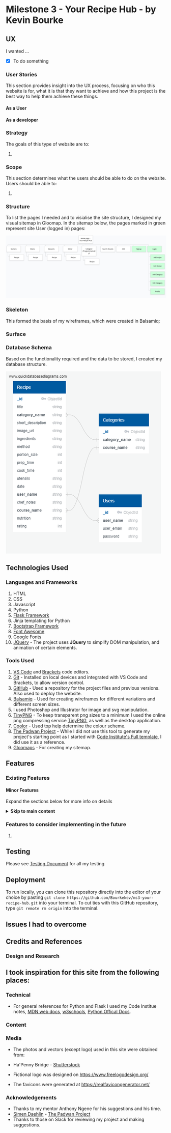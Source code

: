 # Milestone 3 - Your Recipe Hub - by Kevin Bourke


## UX

I wanted ...
 - [x] To do something

### User Stories

This section provides insight into the UX process, focusing on who this website is for, what it is that they want to achieve and how this project is the best way to help them achieve these things.  

#### As a User

 

#### As a developer




### Strategy

The goals of this type of website are to:

1. 

### Scope

This section determines what the users should be able to do on the website. Users should be able to:

1. 

### Structure

To list the pages I needed and to visialise the site structure, I designed my visual sitemap in Gloomap. In the sitemap below, the pages marked in green represent site User (logged in) pages:

![Sitemap](README_resources/gloomap-sitemap.png)

### Skeleton

This formed the basis of my wireframes, which were created in Balsamiq:


### Surface

### Database Schema

Based on the functionality required and the data to be stored, I created my database structure.

![Schema](README_resources/recipe-app-DB-diagram.png)

## Technologies Used

### Languages and Frameworks
1. HTML
2. CSS
3. Javascript 
4. Python
5. [Flask Framework](https://palletsprojects.com/p/flask/)
6. Jinja templating for Python
4. [Bootstrap Framework](https://getbootstrap.com/)
5. [Font Awesome](https://fontawesome.com/)
6. Google Fonts
9. [JQuery](https://jquery.com) - The project uses **JQuery** to simplify DOM manipulation, and animation of certain elements.

### Tools Used
1. [VS Code](https://code.visualstudio.com/) and [Brackets](http://brackets.io/) code editors.
2. [Git](https://git-scm.com/) - Installed on local devices and integrated with VS Code and Brackets, to allow version control.
3. [GitHub](https://github.com/) - Used a repository for the project files and previous versions. Also used to deploy the website.
4. [Balsamiq](https://balsamiq.com/) - Used for creating wireframes for different variations and different screen sizes.
5. I used Photoshop and Illustrator for image and svg manipulation.
6. [TinyPNG](https://tinypng.com/) - To keep transparent png sizes to a minimum I used the online png compressing service [TinyPNG](https://tinypng.com/), as well as the desktop application.
7. [Coolor](https://coolors.co/) - Used top help determine the colour scheme.
8. [The Padwan Project](https://github.com/Eventyret/Padawan) - While I did not use this tool to generate my project's starting point as I started with [Code Institute's Full template](https://github.com/Code-Institute-Org/gitpod-full-template), I did use it as a reference.
9. [Gloomaps](https://www.gloomaps.com/) - For creating my sitemap.


## Features
 
### Existing Features



#### Minor Features
Expand the sections below for more info on details


<details>
  <summary><strong>Skip to main content</strong></summary>

 There is a 'Skip to main content' link just inside the body tag for accessibility for screenreaders. The main content is not usually the first thing on a web page. Keyboard and screen reader users generally must navigate a long list of navigation links, sub-lists of links, corporate icons, site searches, and other elements before ever arriving at the main content. This is then hidden from view with the bootstrap class 'sr-only', however when it receives focus from keyboard it becomes visible, by basically reversing the Bootstrap CSS properties on focus. This is based on accessibility recommendations from https://webaim.org/techniques/skipnav/. This can be checked by pressing tab when a pages loads.
 </details>



### Features to consider implementing in the future

1. 

## Testing

Please see [Testing Document](TESTING.md) for all my testing


## Deployment



To run locally, you can clone this repository directly into the editor of your choice by pasting `git clone https://github.com/Bourkekev/ms3-your-recipe-hub.git` into your terminal. To cut ties with this GitHub repository, type `git remote rm origin` into the terminal.



## Issues I had to overcome



## Credits and References

### Design and Research
 I took inspiration for this site from the following places:
 - 

### Technical
 - For general references for Python and Flask I used my Code Institue notes, [MDN web docs](https://developer.mozilla.org/en-US/), [w3schools](https://www.w3schools.com/js/default.asp), [Python Offical Docs](https://www.python.org/doc/).
 

### Content


 
### Media
- The photos and vectors (except logo) used in this site were obtained from:

 - Ha'Penny Bridge - [Shutterstock](https://www.shutterstock.com/g/madrugadaverde)
 - Fictional logo was designed on https://www.freelogodesign.org/

 - The favicons were generated at https://realfavicongenerator.net/



### Acknowledgements

 - Thanks to my mentor Anthony Ngene for his suggestions and his time.
 - [Simen Daehlin](https://github.com/Eventyret) - [The Padwan Project](https://github.com/Eventyret/Padawan)
 - Thanks to those on Slack for reviewing my project and making suggestions.
